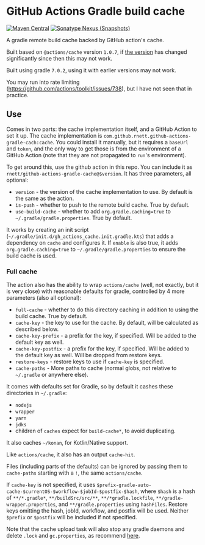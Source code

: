 # GitHub Actions Gradle build cache

[![Maven Central](https://img.shields.io/maven-central/v/com.github.rnett.github-actions-gradle-cache/cache)](https://search.maven.org/artifact/com.github.rnett.github-actions-gradle-cache/cache)
[![Sonatype Nexus (Snapshots)](https://img.shields.io/nexus/s/com.github.rnett.github-actions-gradle-cache/cache?server=https%3A%2F%2Foss.sonatype.org)](https://oss.sonatype.org/content/repositories/snapshots/com/github/rnett/github-actions-gradle-cache/)

A gradle remote build cache backed by GitHub action's cache.

Built based on `@actions/cache` version `1.0.7`, if [the version](https://www.npmjs.com/package/@actions/cache) has
changed significantly since then this may not work.

Built using gradle `7.0.2`, using it with earlier versions may not work.

You may run into rate limiting (https://github.com/actions/toolkit/issues/738), but I have not seen that in practice.

## Use

Comes in two parts: the cache implementation itself, and a GitHub Action to set it up. The cache implementation
is `com.github.rnett.github-actions-gradle-cach:cache`. You could install it manually, but it requires a `baseUrl`
and `token`, and the only way to get those is from the environment of a GitHub Action (note that they are not propagated
to `run`'s environment).

To get around this, use the github action in this repo. You can include it
as `rnett/github-actions-gradle-cache@$version`. It has three parameters, all optional:

* `version` - the version of the cache implementation to use. By default is the same as the action.
* `is-push` - whether to push to the remote build cache. True by default.
* `use-build-cache` - whether to add `org.gradle.caching=true` to `~/.gradle/gradle.properties`. True by default.

It works by creating an init script (`~/.gradle/init.d/gh_actions_cache.init.gradle.kts`) that adds a dependency
on `cache` and configures it. If `enable` is also true, it adds `org.gradle.caching=true`
to `~/.gradle/gradle.properties` to ensure the build cache is used.

### Full cache

The action also has the ability to wrap `actions/cache` (well, not exactly, but it is very close) with reasonable
defaults for gradle, controlled by 4 more parameters (also all optional):

* `full-cache` - whether to do this directory caching in addition to using the build cache. True by default.
* `cache-key` - the key to use for the cache. By default, will be calculated as described below.
* `cache-key-prefix` - a prefix for the key, if specified. Will be added to the default key as well.
* `cache-key-postfix` - a prefix for the key, if specified. Will be added to the default key as well. Will be dropped
  from restore keys.
* `restore-keys` - restore keys to use if `cache-key` is specified.
* `cache-paths` - More paths to cache (normal globs, not relative to `~/.gradle` or anywhere else).

It comes with defaults set for Gradle, so by default it cashes these directories in `~/.gradle`:

* `nodejs`
* `wrapper`
* `yarn`
* `jdks`
* children of `caches` expect for `build-cache*`, to avoid duplicating.

It also caches `~/konan`, for Kotlin/Native support.

Like `actions/cache`, it also has an output `cache-hit`.

Files (including parts of the defaults) can be ignored by passing them to `cache-paths` starting with a `!`, the
same `actions/cache`.

If `cache-key` is not specified, it uses `$prefix-gradle-auto-cache-$currentOS-$workflow-$jobId-$postfix-$hash`,
where `$hash` is a hash of `**/*.gradle*`, `**/buildSrc/src/**`, `**/*gradle.lockfile`, `**/gradle-wrapper.properties`,
and `**/gradle.properties` using `hashFiles`. Restore keys omitting the hash, jobId, workflow, and postfix will be used.
Neither `$prefix` or `$postfix` will be included if not specified.

Note that the cache upload task will also stop any gradle daemons and delete `.lock` and `gc.properties`, as
recommend [here](https://docs.gradle.org/current/userguide/dependency_resolution.html#sub:cache_copy).
